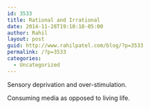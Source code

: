 ```yaml
---
id: 3533
title: Rational and Irrational
date: 2014-11-28T19:10:18-05:00
author: Rahil
layout: post
guid: http://www.rahilpatel.com/blog/?p=3533
permalink: /?p=3533
categories:
  - Uncategorized
---
```

Sensory deprivation and over-stimulation.

Consuming media as opposed to living life.